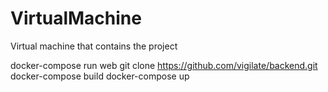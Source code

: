 # VirtualMachine
Virtual machine that contains the project 


docker-compose run web git clone https://github.com/vigilate/backend.git
docker-compose build
docker-compose up
